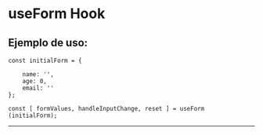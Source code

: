 # useForm Hook

Ejemplo de uso:
---
    const initialForm = {

        name: '',
        age: 0,
        email: ''
    };

    const [ formValues, handleInputChange, reset ] = useForm (initialForm);
---

